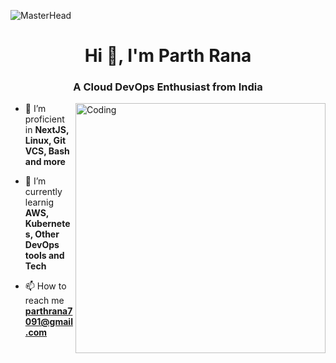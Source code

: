 ![MasterHead]([https://proeffico.com/wp-content/uploads/2022/07/devOps-cloud-native-1.gif](https://www.devops-influential.com/wp-content/uploads/2023/02/DEVOPS.gif))

<h1 align="center">Hi 👋, I'm Parth Rana</h1>
<h3 align="center">A Cloud DevOps Enthusiast from India</h3>
<img align="right" alt="Coding" width="400" src="https://miro.medium.com/v2/resize:fit:786/format:webp/1*Zl-hfbBLYrj8KZ9shw7ROg.gif">


- 🔧 I’m proficient in **NextJS, Linux, Git VCS, Bash and more**

- 🌱 I’m currently learnig **AWS, Kubernetes, Other DevOps tools and Tech**

- 📫 How to reach me **parthrana7091@gmail.com**
  
